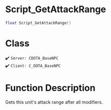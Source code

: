 # Script_GetAttackRange
```lua
float Script_GetAttackRange()
```
# Class
✔️ `Server: CDOTA_BaseNPC`  
✔️ `Client: C_DOTA_BaseNPC`  

# Function Description
Gets this unit's attack range after all modifiers.
